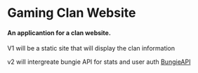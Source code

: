 # Gaming Clan Website # 
#### An applicantion for a clan website. 

V1 will be a static site that will display the clan information 





v2 will intergreate bungie API for stats and user auth 
[BungieAPI](https://bungie-net.github.io)